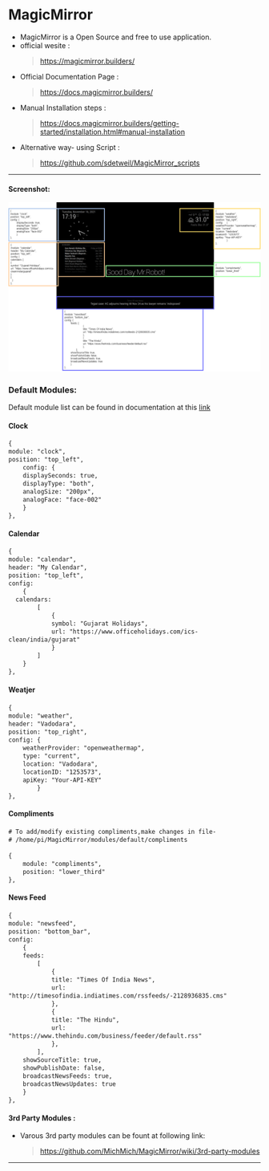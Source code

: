 # MagicMirror

* MagicMirror is a Open Source and free to use application. 
* official wesite : 
    > https://magicmirror.builders/
* Official Documentation Page :
    > https://docs.magicmirror.builders/
* Manual Installation steps :
    > https://docs.magicmirror.builders/getting-started/installation.html#manual-installation
* Alternative way- using Script :
    > https://github.com/sdetweil/MagicMirror_scripts

---
#### Screenshot: 

![mmm](images\default_modules.png)
### Default Modules:
Default module list can be found in documentation at this [link](https://docs.magicmirror.builders/modules/introduction.html)

#### **Clock**
```config
{
module: "clock",
position: "top_left",
    config: {
    displaySeconds: true,
    displayType: "both",
    analogSize: "200px",
    analogFace: "face-002"   
    }
},
```

#### **Calendar**
```config
{
module: "calendar",
header: "My Calendar",
position: "top_left",
config: 
    {
  calendars:
        [
            {
            symbol: "Gujarat Holidays",
            url: "https://www.officeholidays.com/ics-clean/india/gujarat"
            }
        ]
    }
},

```

#### **Weatjer**
```config
{
module: "weather",
header: "Vadodara",
position: "top_right",
config: {
    weatherProvider: "openweathermap",
    type: "current",
    location: "Vadodara",
    locationID: "1253573", 
    apiKey: "Your-API-KEY"
		}
},
```

#### **Compliments**
```config
# To add/modify existing compliments,make changes in file-
# /home/pi/MagicMirror/modules/default/compliments 

{
    module: "compliments",
    position: "lower_third"
},

```

#### **News Feed**
```config
{
module: "newsfeed",
position: "bottom_bar",
config: 
    {
    feeds: 
        [
            {
            title: "Times Of India News",
            url: "http://timesofindia.indiatimes.com/rssfeeds/-2128936835.cms"
            },
            {
            title: "The Hindu",
            url: "https://www.thehindu.com/business/feeder/default.rss"
            },
        ],
    showSourceTitle: true,
    showPublishDate: false,
    broadcastNewsFeeds: true,
    broadcastNewsUpdates: true
    }
},

```

#### 3rd Party Modules :
* Varous 3rd party modules can be fount at following link:
    > https://github.com/MichMich/MagicMirror/wiki/3rd-party-modules

---

